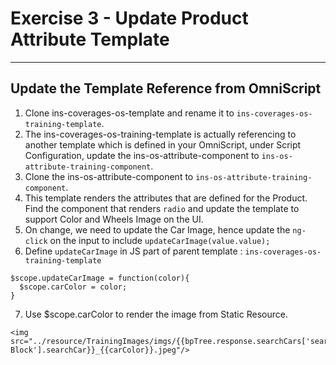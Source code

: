 # Exercise 3 - Update Product Attribute Template
--------

## Update the Template Reference from OmniScript
1. Clone ins-coverages-os-template and rename it to `ins-coverages-os-training-template`.
2. The ins-coverages-os-training-template is actually referencing to another template which is defined in your OmniScript, under Script Configuration, update the ins-os-attribute-component to `ins-os-attribute-training-component`.
3. Clone the ins-os-attribute-component to `ins-os-attribute-training-component`.
4. This template renders the attributes that are defined for the Product. Find the component that renders `radio` and update the template to support Color and Wheels Image on the UI.
5. On change, we need to update the Car Image, hence update the `ng-click` on the input to include `updateCarImage(value.value);`
6. Define `updateCarImage` in JS part of parent template : `ins-coverages-os-training-template`
```
$scope.updateCarImage = function(color){
  $scope.carColor = color;
}
```
7. Use $scope.carColor to render the image from Static Resource.
```
<img src="../resource/TrainingImages/imgs/{{bpTree.response.searchCars['searchCar-Block'].searchCar}}_{{carColor}}.jpeg"/>
```
